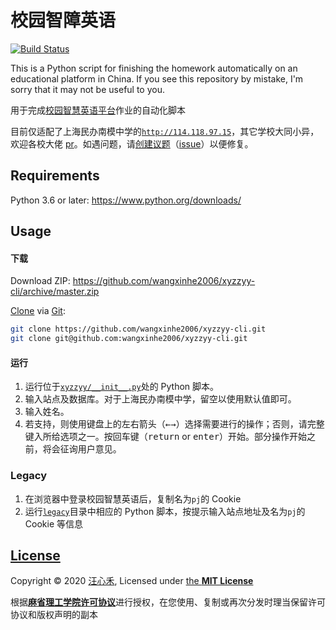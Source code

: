 # 校园智障英语
[![Build Status](https://www.travis-ci.org/wangxinhe2006/xyzzyy-cli.svg)](https://www.travis-ci.org/wangxinhe2006/xyzzyy-cli)

This is a Python script for finishing the homework automatically on an educational platform in China. If you see this repository by mistake, I'm sorry that it may not be useful to you.

用于完成[校园智慧英语平台](http://pc.pjjy.com/)作业的自动化脚本

目前仅适配了上海民办南模中学的[`http://114.118.97.15`](http://114.118.97.15/page/pc/?db=site_20180305000000)，其它学校大同小异，欢迎各校大佬 [pr](https://github.com/wangxinhe2006/xyzzyy-cli/pulls)。如遇问题，请[创建议题](https://github.com/wangxinhe2006/xyzzyy-cli/issues/new)（[issue](https://github.com/wangxinhe2006/xyzzyy-cli/issues)）以便修复。

## Requirements
Python 3.6 or later: <https://www.python.org/downloads/>

## Usage
#### 下载
Download ZIP:
<https://github.com/wangxinhe2006/xyzzyy-cli/archive/master.zip>

[Clone](https://git-scm.com/docs/git-clone) via [Git](https://git-scm.com/):
```sh
git clone https://github.com/wangxinhe2006/xyzzyy-cli.git
git clone git@github.com:wangxinhe2006/xyzzyy-cli.git
```
#### 运行
1. 运行位于[`xyzzyy/__init__.py`](xyzzyy/__init__.py)处的 Python 脚本。
2. 输入站点及数据库。对于上海民办南模中学，留空以使用默认值即可。
3. 输入姓名。
4. 若支持，则使用键盘上的左右箭头（<kbd>←</kbd><kbd>→</kbd>）选择需要进行的操作；否则，请完整键入所给选项之一。按回车键（<kbd>return</kbd> or <kbd>enter</kbd>）开始。部分操作开始之前，将会征询用户意见。

### Legacy
1. 在浏览器中登录校园智慧英语后，复制名为`pj`的 Cookie
2. 运行[`legacy`](legacy)目录中相应的 Python 脚本，按提示输入站点地址及名为`pj`的 Cookie 等信息

## [License](LICENSE)
Copyright &copy; 2020 [汪心禾](https://github.com/wangxinhe2006), Licensed under [the **MIT License**](https://choosealicense.com/licenses/mit/)

根据[**麻省理工学院许可协议**](https://opensource.org/licenses/MIT)进行授权，在您使用、复制或再次分发时理当保留许可协议和版权声明的副本
